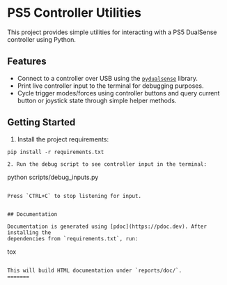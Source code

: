 # PS5 Controller Utilities

This project provides simple utilities for interacting with a PS5 DualSense controller using Python.

## Features

- Connect to a controller over USB using the [`pydualsense`](https://pypi.org/project/pydualsense/) library.
- Print live controller input to the terminal for debugging purposes.
- Cycle trigger modes/forces using controller buttons and query current button
  or joystick state through simple helper methods.

## Getting Started

1. Install the project requirements:

```
pip install -r requirements.txt

2. Run the debug script to see controller input in the terminal:

```
python scripts/debug_inputs.py
```

Press `CTRL+C` to stop listening for input.


## Documentation

Documentation is generated using [pdoc](https://pdoc.dev). After installing the
dependencies from `requirements.txt`, run:

```
tox
```

This will build HTML documentation under `reports/doc/`.
=======

